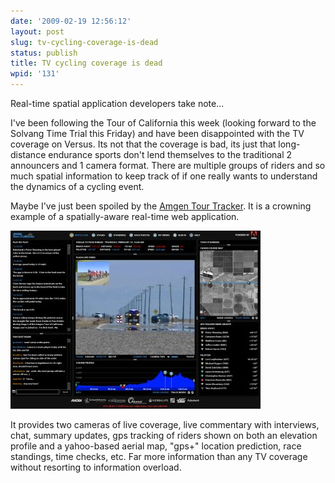 ```yaml
---
date: '2009-02-19 12:56:12'
layout: post
slug: tv-cycling-coverage-is-dead
status: publish
title: TV cycling coverage is dead
wpid: '131'
---
```


Real-time spatial application developers take note...

I've been following the Tour of California this week (looking forward to the Solvang Time Trial this Friday) and have been disappointed with the TV coverage on Versus. Its not that the coverage is bad, its just that long-distance endurance sports don't lend themselves to the traditional 2 announcers and 1 camera format. There are multiple groups of riders and so much spatial information to keep track of if one really wants to understand the dynamics of a cycling event.

Maybe I've just been spoiled by the [Amgen Tour Tracker](http://tracker.amgentourofcalifornia.com/). It is a crowning example of a spatially-aware real-time web application.

[![](/assets/img/tour_tracker_thumb.jpg)](/assets/img/tour_tracker.png)

It provides two cameras of live coverage, live commentary with interviews, chat, summary updates, gps tracking of riders shown on both an elevation profile and a yahoo-based aerial map, "gps+" location prediction, race standings, time checks, etc. Far more information than any TV coverage without resorting to information overload. 
